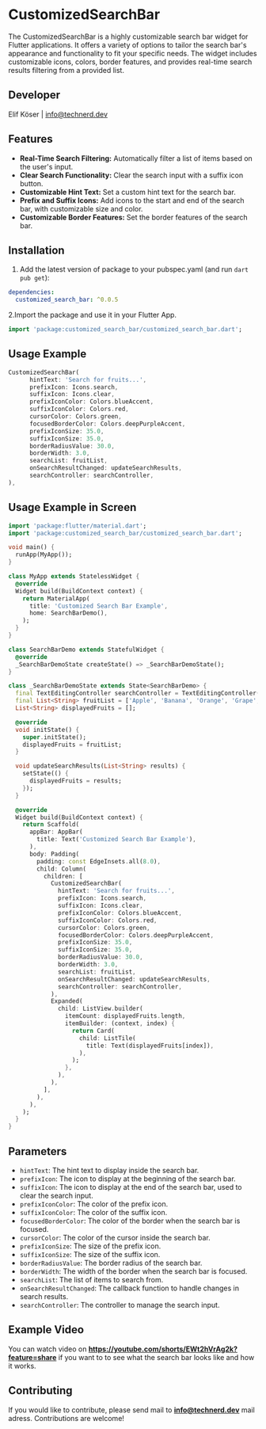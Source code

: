 # CustomizedSearchBar

The CustomizedSearchBar is a highly customizable search bar widget for Flutter applications. It offers a variety of options to tailor the search bar's appearance and functionality to fit your specific needs. The widget includes customizable icons, colors, border features, and provides real-time search results filtering from a provided list.

## Developer

Elif Köser | info@technerd.dev

## Features

- **Real-Time Search Filtering:** Automatically filter a list of items based on the user's input.
- **Clear Search Functionality:** Clear the search input with a suffix icon button.
- **Customizable Hint Text:** Set a custom hint text for the search bar.
- **Prefix and Suffix Icons:** Add icons to the start and end of the search bar, with customizable size and color.
- **Customizable Border Features:** Set the border features of the search bar.

## Installation

1. Add the latest version of package to your pubspec.yaml (and run `dart pub get`):
```yaml
dependencies:
  customized_search_bar: ^0.0.5
```
2.Import the package and use it in your Flutter App.
```dart
import 'package:customized_search_bar/customized_search_bar.dart';
```

## Usage Example
```dart
CustomizedSearchBar(
      hintText: 'Search for fruits...',
      prefixIcon: Icons.search,
      suffixIcon: Icons.clear,
      prefixIconColor: Colors.blueAccent,
      suffixIconColor: Colors.red,
      cursorColor: Colors.green,
      focusedBorderColor: Colors.deepPurpleAccent,
      prefixIconSize: 35.0,
      suffixIconSize: 35.0,
      borderRadiusValue: 30.0,
      borderWidth: 3.0,
      searchList: fruitList,
      onSearchResultChanged: updateSearchResults,
      searchController: searchController,
),
```

## Usage Example in Screen
```dart
import 'package:flutter/material.dart';
import 'package:customized_search_bar/customized_search_bar.dart';

void main() {
  runApp(MyApp());
}

class MyApp extends StatelessWidget {
  @override
  Widget build(BuildContext context) {
    return MaterialApp(
      title: 'Customized Search Bar Example',
      home: SearchBarDemo(),
    );
  }
}

class SearchBarDemo extends StatefulWidget {
  @override
  _SearchBarDemoState createState() => _SearchBarDemoState();
}

class _SearchBarDemoState extends State<SearchBarDemo> {
  final TextEditingController searchController = TextEditingController();
  final List<String> fruitList = ['Apple', 'Banana', 'Orange', 'Grape', 'Pineapple', 'Strawberry', 'Watermelon'];
  List<String> displayedFruits = [];

  @override
  void initState() {
    super.initState();
    displayedFruits = fruitList;
  }

  void updateSearchResults(List<String> results) {
    setState(() {
      displayedFruits = results;
    });
  }

  @override
  Widget build(BuildContext context) {
    return Scaffold(
      appBar: AppBar(
        title: Text('Customized Search Bar Example'),
      ),
      body: Padding(
        padding: const EdgeInsets.all(8.0),
        child: Column(
          children: [
            CustomizedSearchBar(
              hintText: 'Search for fruits...',
              prefixIcon: Icons.search,
              suffixIcon: Icons.clear,
              prefixIconColor: Colors.blueAccent,
              suffixIconColor: Colors.red,
              cursorColor: Colors.green,
              focusedBorderColor: Colors.deepPurpleAccent,
              prefixIconSize: 35.0,
              suffixIconSize: 35.0,
              borderRadiusValue: 30.0,
              borderWidth: 3.0,
              searchList: fruitList,
              onSearchResultChanged: updateSearchResults,
              searchController: searchController,
            ),
            Expanded(
              child: ListView.builder(
                itemCount: displayedFruits.length,
                itemBuilder: (context, index) {
                  return Card(
                    child: ListTile(
                      title: Text(displayedFruits[index]),
                    ),
                  );
                },
              ),
            ),
          ],
        ),
      ),
    );
  }
}
```

## Parameters

- `hintText`: The hint text to display inside the search bar.
- `prefixIcon`: The icon to display at the beginning of the search bar.
- `suffixIcon`: The icon to display at the end of the search bar, used to clear the search input.
- `prefixIconColor`: The color of the prefix icon.
- `suffixIconColor`: The color of the suffix icon.
- `focusedBorderColor`: The color of the border when the search bar is focused.
- `cursorColor`: The color of the cursor inside the search bar.
- `prefixIconSize`: The size of the prefix icon.
- `suffixIconSize`: The size of the suffix icon.
- `borderRadiusValue`: The border radius of the search bar.
- `borderWidth`: The width of the border when the search bar is focused.
- `searchList`: The list of items to search from.
- `onSearchResultChanged`: The callback function to handle changes in search results.
- `searchController`: The controller to manage the search input.

## Example Video

You can watch video on **https://youtube.com/shorts/EWt2hVrAg2k?feature=share** if you want to to see what the search bar looks like and how it works.

## Contributing

If you would like to contribute, please send mail to **info@technerd.dev** mail adress. Contributions are welcome!
